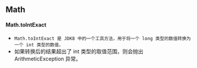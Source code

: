 ## Math


#### Math.toIntExact
* `Math.toIntExact 是 JDK8 中的一个工具方法，用于将一个 long 类型的数值转换为一个 int 类型的数值，`
* 如果转换后的结果超出了 int 类型的取值范围，则会抛出 ArithmeticException 异常。








